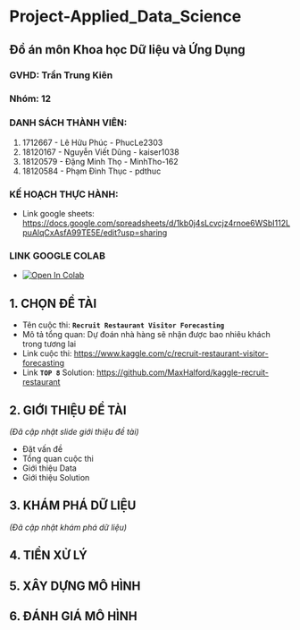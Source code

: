 # Project-Applied_Data_Science
## Đồ án môn Khoa học Dữ liệu và Ứng Dụng
### GVHD: Trần Trung Kiên
### Nhóm: 12
### DANH SÁCH THÀNH VIÊN:
  1. 1712667 - Lê Hữu Phúc - PhucLe2303
  2. 18120167 - Nguyễn Viết Dũng - kaiser1038
  3. 18120579 - Đặng Minh Thọ - MinhTho-162
  4. 18120584 - Phạm Đình Thục - pdthuc
 
### KẾ HOẠCH THỰC HÀNH:
- Link google sheets: https://docs.google.com/spreadsheets/d/1kb0j4sLcvcjz4rnoe6WSbI112LpuAlqCxAsfA99TE5E/edit?usp=sharing

### LINK GOOGLE COLAB
- [![Open In Colab](https://colab.research.google.com/assets/colab-badge.svg)](https://colab.research.google.com/github/pdthuc/Project-Applied_Data_Science/blob/main/Group12_Notebook.ipynb)

 
## 1. CHỌN ĐỀ TÀI
- Tên cuộc thi: **`Recruit Restaurant Visitor Forecasting`**
- Mô tả tổng quan: Dự đoán nhà hàng sẽ nhận được bao nhiêu khách trong tương lai
- Link cuộc thi: https://www.kaggle.com/c/recruit-restaurant-visitor-forecasting
- Link **`TOP 8`** Solution: https://github.com/MaxHalford/kaggle-recruit-restaurant

## 2. GIỚI THIỆU ĐỀ TÀI
  *(Đã cập nhật slide giới thiệu đề tài)*
- Đặt vấn đề
- Tổng quan cuộc thi
- Giới thiệu Data
- Giới thiệu Solution 

## 3. KHÁM PHÁ DỮ LIỆU
*(Đã cập nhật khám phá dữ liệu)*

## 4. TIỀN XỬ LÝ

## 5. XÂY DỰNG MÔ HÌNH

## 6. ĐÁNH GIÁ MÔ HÌNH
